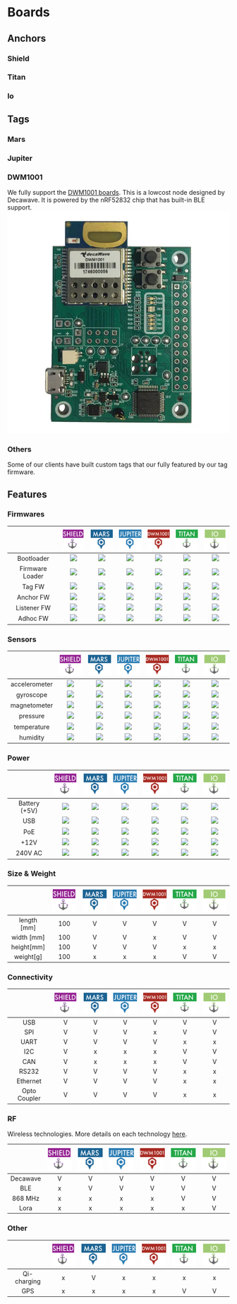 # Boards

## Anchors
### Shield

### Titan

### Io

## Tags

### Mars

### Jupiter

### DWM1001
We fully support the [DWM1001 boards](https://www.decawave.com/product/dwm1001-module/). This is a lowcost node designed by Decawave.
It is powered  by the nRF52832 chip that has built-in BLE support. 
![DWM1001](./img/hw_DWM1001.jpg)

### Others
Some of our clients have built custom tags that our fully featured by our tag firmware.


## Features

### Firmwares
|                 | ![icon][shield]  |![icon][mars] | ![icon][jupiter] | ![icon][dwm1001] | ![icon][titan] | ![icon][io] |
|:---------------:|:-------------:|:--------:|:-----------:|:-------:|:-----------:|:--------:|
|    Bootloader   |   ![][V]       |     ![][V]    |      ![][V]      |    ![][V]    |     ![][V]     |    ![][V]   |
| Firmware Loader |   ![][V]       |     ![][V]    |      ![][V]      |    ![][x]    |     ![][V]     |    ![][V]   |
|      Tag FW     |   ![][V]       |     ![][V]    |      ![][V]      |    ![][V]    |     ![][x]     |    ![][x]   |
|    Anchor FW    |   ![][V]       |     ![][x]    |      ![][x]      |    ![][x]    |     ![][V]     |    ![][V]   |
|   Listener FW   |   ![][V]       |     ![][x]    |      ![][x]      |    ![][x]    |     ![][V]     |    ![][V]   |
|     Adhoc FW    |   ![][V]       |     ![][V]    |      ![][V]      |    ![][V]    |     ![][x]     |    ![][x]   |

### Sensors
|                 | ![icon][shield] | ![icon][mars]  | ![icon][jupiter] | ![icon][dwm1001] | ![f][titan] | ![icon][io] |
|:---------------:|:-------------:|:--------:|:-----------:|:-------:|:-----------:|:--------:|
| accelerometer   |       ![][vV]       |     ![][Vv]    |      ![][Vv]      |    ![][vV]    |     ![][vV]     |    ![][Vv]   |
| gyroscope       |       ![][xx]       |     ![][Vv]    |      ![][Vv]      |    ![][xx]    |     ![][vV]     |    ![][Vv]   |
| magnetometer    |       ![][xx]       |     ![][Vv]    |      ![][Vv]      |    ![][xx]    |     ![][vV]     |    ![][vV]   |
| pressure        |       ![][xx]       |     ![][xx]    |      ![][xx]      |    ![][xx]    |     ![][vV]     |    ![][vV]   |
| temperature     |       ![][xx]       |     ![][xx]    |      ![][xx]      |    ![][xx]    |     ![][vV]     |    ![][vV]   |
| humidity        |       ![][xx]       |     ![][xx]    |      ![][xx]      |    ![][xx]    |     ![][xx]     |    ![][vV]   |

### Power
|                 | ![icon][shield] | ![icon][mars]  | ![icon][jupiter] | ![icon][dwm1001] | ![f2][titan] | ![icon][io] |
|:---------------:|:-------------:|:--------:|:-----------:|:-------:|:-----------:|:--------:|
|  Battery (+5V)  |       ![][V]       |     ![][V]    |      ![][V]      |    ![][V]    |     ![][V]     |    ![][V]   |
|      USB        |       ![][V]       |     ![][V]    |      ![][V]      |    ![][V]    |     ![][V]     |    ![][V]   |
|      PoE        |       ![][x]       |     ![][x]    |      ![][x]      |    ![][x]    |     ![][V]     |    ![][V]   |
|     +12V        |       ![][x]       |     ![][x]    |      ![][V]      |    ![][x]    |     ![][V]     |    ![][V]   |
|   240V AC       |       ![][x]       |     ![][x]    |      ![][x]      |    ![][x]    |     ![][x]     |    ![][V]   |

### Size & Weight
|                 | ![icon][shield] |![icon][mars] | ![icon][jupiter]| ![icon][dwm1001] | ![f2][titan] | ![icon][io] |
|:---------------:|:-------------:|:--------:|:-----------:|:-------:|:-----------:|:--------:|
|  length [mm]    |     100       |     V    |      V      |    V    |     V     |    V   |
|   width [mm]    |     100       |     V    |      V      |    x    |     V     |    V   |
|   height[mm]    |     100       |     V    |      V      |    V    |     x     |    x   |
|    weight[g]    |     100       |     x    |      x      |    x    |     V     |    V   |


### Connectivity
|                 | ![icon][shield] | ![icon][mars]  | ![icon][jupiter] | ![icon][dwm1001] | ![f2][titan] | ![icon][io] |
|:---------------:|:-------------:|:--------:|:-----------:|:-------:|:-----------:|:--------:|
|      USB        |       V       |     V    |      V      |    V    |     V     |    V   |
|      SPI        |       V       |     V    |      V      |    x    |     V     |    V   |
|      UART       |       V       |     V    |      V      |    V    |     x     |    x   |
|      I2C        |       V       |     x    |      x      |    x    |     V     |    V   |
|      CAN        |       V       |     x    |      x      |    x    |     V     |    V   |
|     RS232       |       V       |     V    |      V      |    V    |     x     |    x   |
|     Ethernet    |       V       |     V    |      V      |    V    |     x     |    x   |
|  Opto Coupler   |       V       |     V    |      V      |    V    |     x     |    x   |

### RF
Wireless technologies. More details on each technology [here](/reference/rf.html).

|                 | ![icon][shield] | ![icon][mars]  | ![icon][jupiter] | ![icon][dwm1001] | ![f2][titan] | ![icon][io] |
|:---------------:|:-------------:|:--------:|:-----------:|:-------:|:-----------:|:--------:|
|      Decawave   |       V       |     V    |      V      |    V    |     V     |    V   |
|      BLE        |       x       |     V    |      V      |    V    |     V     |    V   |
|      868 MHz    |       x       |     x    |      x      |    x    |     V     |    V   |
|       Lora      |       x       |     x    |      x      |    x    |     x     |    V   |


### Other
|                 | ![icon][shield] | ![icon][mars]  | ![icon][jupiter] | ![icon][dwm1001] | ![f2][titan] | ![icon][io] |
|:---------------:|:-------------:|:--------:|:-----------:|:-------:|:-----------:|:--------:|
|   Qi-charging   |       x       |     V    |      x      |    x    |     x     |    x   |      
|      GPS        |       x       |     x    |      x      |    x    |     V     |    V   |





[mars]: ./img/icon_mars.png
[dwm1001]: ./img/icon_dwm1001.png
[titan]: ./img/icon_titan.png
[io]: ./img/icon_io.png
[jupiter]: ./img/icon_jupiter.png
[shield]: ./img/icon_shield.png

[x]: ./img/icon_x.png
[v]: ./img/icon_v.png
[xx]: ./img/icon_xx.png
[vv]: ./img/icon_vv.png